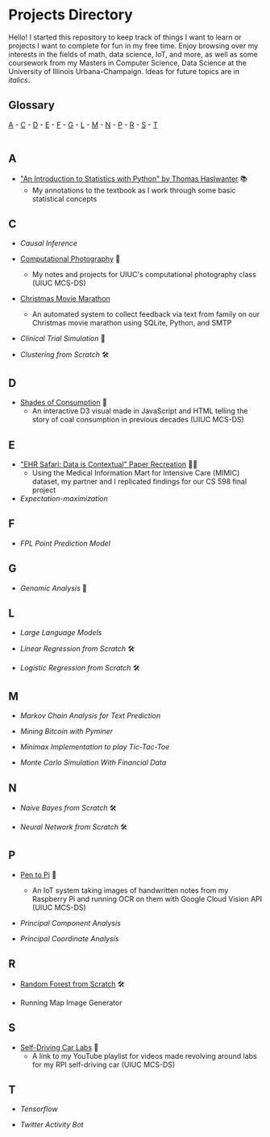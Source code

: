 # Projects Directory
Hello! I started this repository to keep track of things I want to learn or projects I want to complete for fun in my free time. Enjoy browsing over my interests in the fields of math, data science, IoT, and more, as well as some coursework from my Masters in Computer Science, Data Science at the University of Illinois Urbana-Champaign. Ideas for future topics are in *italics*.

## Glossary

[A](#a) - [C](#c) - [D](#d) - [E](#e) - [F](#f) - [G](#g) - [L](#l) - [M](#m) - [N](#n) - [P](#p) - [R](#r) - [S](#s) - [T](#t) 
<br>
<br>
## A <a id="a"></a>
- <a href="https://github.com/reedwrogers/Book-IntroToStatsWPython">"An Introduction to Statistics with Python" by Thomas Haslwanter</a> 📚
  - My annotations to the textbook as I work through some basic statistical concepts

## C <a id="c"></a>
- *Causal Inference*
- <a href="https://github.com/reedwrogers/UIUC-Computational-Photography">Computational Photography</a> 🍊
  - My notes and projects for UIUC's computational photography class (UIUC MCS-DS)
  
- <a href="https://github.com/reedwrogers/Christmas-Movie-Marathon">Christmas Movie Marathon</a>
  - An automated system to collect feedback via text from family on our Christmas movie marathon using SQLite, Python, and SMTP
 
- *Clinical Trial Simulation* 🧪

- *Clustering from Scratch* 🛠

## D <a id="d"></a>
- <a href="https://reedwrogers.github.io/Shades-of-Consumption.github.io/">Shades of Consumption</a> 🍊
  - An interactive D3 visual made in JavaScript and HTML telling the story of coal consumption in previous decades (UIUC MCS-DS)

## E <a id="e"></a>
- <a href="https://github.com/dscott1414/CS598DLH">"EHR Safari: Data is Contextual" Paper Recreation</a> 🍊🧪
  - Using the Medical Information Mart for Intensive Care (MIMIC) dataset, my partner and I replicated findings for our CS 598 final project
- *Expectation-maximization*

## F <a id="f"></a>
- *FPL Point Prediction Model*

## G <a id="g"></a>
- *Genomic Analysis* 🧪

## L <a id="l"></a>
- *Large Language Models*
  
- *Linear Regression from Scratch* 🛠
  
- *Logistic Regression from Scratch* 🛠

## M <a id="m"></a>
- *Markov Chain Analysis for Text Prediction*

- *Mining Bitcoin with Pyminer*

- *Minimax Implementation to play Tic-Tac-Toe*
  
- *Monte Carlo Simulation With Financial Data*

## N <a id="n"></a>
- *Naive Bayes from Scratch* 🛠
  
- *Neural Network from Scratch* 🛠

## P <a id="p"></a>
- <a href="https://github.com/reedwrogers/Pen-To-Pi">Pen to Pi</a> 🍊
  - An IoT system taking images of handwritten notes from my Raspberry Pi and running OCR on them with Google Cloud Vision API (UIUC MCS-DS)
    
- *Principal Component Analysis*
  
- *Principal Coordinate Analysis*

## R <a id="r"></a>
-  <a href="https://github.com/reedwrogers/Random-Forest/blob/main/Random%20Forest.ipynb">Random Forest from Scratch</a> 🛠

- Running Map Image Generator

## S <a id="s"></a>
- <a href="https://www.youtube.com/playlist?list=PLdCtg421g85aJMylENQ-TiCW9ljqfRmTy">Self-Driving Car Labs</a> 🍊
  - A link to my YouTube playlist for videos made revolving around labs for my RPI self-driving car (UIUC MCS-DS)

## T <a id="t"></a>
- *Tensorflow*
  
- *Twitter Activity Bot*
